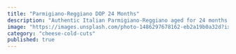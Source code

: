 ```yaml
---
title: "Parmigiano-Reggiano DOP 24 Months"
description: "Authentic Italian Parmigiano-Reggiano aged for 24 months. Hard, granular texture with a rich, nutty flavor and crystalline crunch."
image: "https://images.unsplash.com/photo-1486297678162-eb2a19b0a32d?ixlib=rb-4.0.3&auto=format&fit=crop&w=800&q=80"
category: "cheese-cold-cuts"
published: true
---
```

